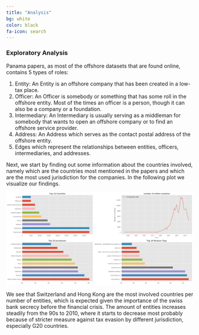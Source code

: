 ```yaml
---
title: "Analysis"
bg: white
color: black
fa-icon: search
---
```


### Exploratory Analysis

Panama papers, as most of the offshore datasets that are found online, contains 5 types of roles:
1. Entity: An Entity is an offshore company that has been created in a low-tax place. 
2. Officer: An Officer is somebody or something that has some roll in the offshore entity. Most of the times an officer is a person, though it can also be a company or a foundation. 
3. Intermediary: An Intermediary is usually serving as a middleman for somebody that wants to open an offshore company or to find an offshore service provider. 
4. Address: An Address which serves as the contact postal address of the offshore entity.
5. Edges which represent the relationships between entities, officers, intermediaries, and addresses.

Next, we start by finding out some information about the countries involved, namely which are the countries most mentioned in the papers and which are the most used
jurisdiction for the companies. In the following plot we visualize our findings.

![country distribution](img/country_distribution.png "country distribution")

We see that Switzerland and Hong Kong are the most involved countries per number of entities, which is expected given the importance of the swiss bank secrecy before the financial crisis. 
The amount of entities increases steadily from the 90s to 2010, where it starts to decrease most probably because of stricter measure against tax evasion by different jurisdiction, especially G20 countries.